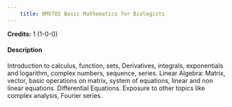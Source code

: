 ```yaml
---
    title: BMV702 Basic Mathematics for Biologists
---
```

**Credits:** 1 (1-0-0)



#### Description 
Introduction to calculus, function, sets, Derivatives, integrals, exponentials and logarithm, complex numbers, sequence, series. Linear Algebra: Matrix, vector, basic operations on matrix, system of equations, linear and non linear equations. Differential Equations. Exposure to other topics like complex analysis, Fourier series.